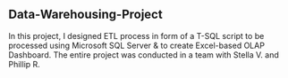 ## Data-Warehousing-Project
In this project, I designed ETL process in form of a T-SQL script to be processed using Microsoft SQL Server & to create Excel-based OLAP Dashboard. The entire project was conducted in a team with Stella V. and Phillip R.
